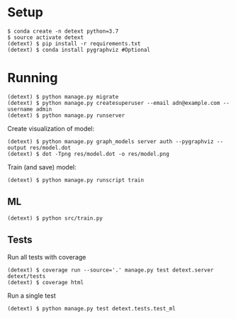 # Setup

```
$ conda create -n detext python=3.7
$ source activate detext
(detext) $ pip install -r requirements.txt
(detext) $ conda install pygraphviz #Optional
```

# Running

```
(detext) $ python manage.py migrate
(detext) $ python manage.py createsuperuser --email adn@example.com --username admin
(detext) $ python manage.py runserver
```

Create visualization of model:
```
(detext) $ python manage.py graph_models server auth --pygraphviz --output res/model.dot
(detext) $ dot -Tpng res/model.dot -o res/model.png
```

Train (and save) model:
```
(detext) $ python manage.py runscript train
```

## ML

```
(detext) $ python src/train.py
```

## Tests

Run all tests with coverage
```
(detext) $ coverage run --source='.' manage.py test detext.server detext/tests
(detext) $ coverage html
```

Run a single test
```
(detext) $ python manage.py test detext.tests.test_ml
```